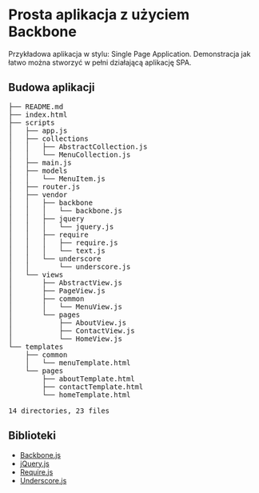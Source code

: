 # Prosta aplikacja z użyciem Backbone

Przykładowa aplikacja w stylu: Single Page Application.
Demonstracja jak łatwo można stworzyć w pełni działającą aplikację SPA.

## Budowa aplikacji

<pre>
├── README.md
├── index.html
├── scripts
│   ├── app.js
│   ├── collections
│   │   ├── AbstractCollection.js
│   │   └── MenuCollection.js
│   ├── main.js
│   ├── models
│   │   └── MenuItem.js
│   ├── router.js
│   ├── vendor
│   │   ├── backbone
│   │   │   └── backbone.js
│   │   ├── jquery
│   │   │   └── jquery.js
│   │   ├── require
│   │   │   ├── require.js
│   │   │   └── text.js
│   │   └── underscore
│   │       └── underscore.js
│   └── views
│       ├── AbstractView.js
│       ├── PageView.js
│       ├── common
│       │   └── MenuView.js
│       └── pages
│           ├── AboutView.js
│           ├── ContactView.js
│           └── HomeView.js
└── templates
    ├── common
    │   └── menuTemplate.html
    └── pages
        ├── aboutTemplate.html
        ├── contactTemplate.html
        └── homeTemplate.html

14 directories, 23 files
</pre>

## Biblioteki

* [Backbone.js][1]
* [jQuery.js][2]
* [Require.js][3]
* [Underscore.js][4]

[1]: http://backbonejs.org/
[2]: http://jquery.com/
[3]: http://requirejs.org/
[4]: http://underscorejs.org/